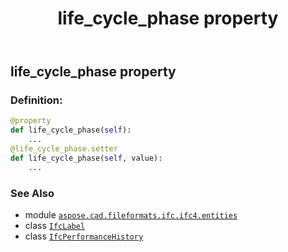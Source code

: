 ﻿---
title: life_cycle_phase property
second_title: Aspose.CAD for Python via .NET API References
description: 
type: docs
weight: 90
url: /python-net/aspose.cad.fileformats.ifc.ifc4.entities/ifcperformancehistory/life_cycle_phase/
is_root: false
---

## life_cycle_phase property

### Definition:
```python
@property
def life_cycle_phase(self):
    ...
@life_cycle_phase.setter
def life_cycle_phase(self, value):
    ...
```

### See Also
* module [`aspose.cad.fileformats.ifc.ifc4.entities`](../../)
* class [`IfcLabel`](/cad/python-net/aspose.cad.fileformats.ifc.ifc4.types/ifclabel)
* class [`IfcPerformanceHistory`](/cad/python-net/aspose.cad.fileformats.ifc.ifc4.entities/ifcperformancehistory)
